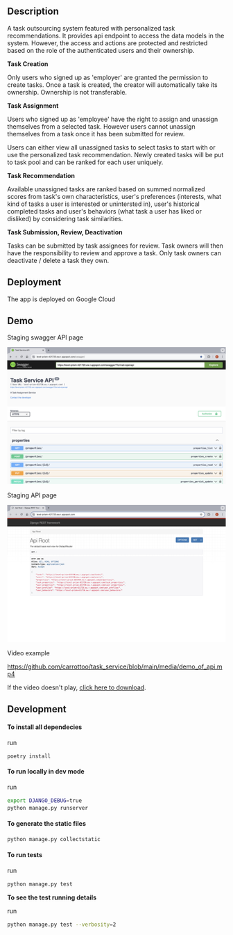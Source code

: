 ## Description
A task outsourcing system featured with personalized task recommendations. It provides api endpoint to access the data models in the system. However, the access and actions are protected and restricted based on the role of the authenticated users and their ownership. 

**Task Creation**

Only users who signed up as 'employer' are granted the permission to create tasks. Once a task is created, the creator will automatically take its ownership. Ownership is not transferable. 

**Task Assignment**

Users who signed up as 'employee' have the right to assign and unassign themselves from a selected task. However users cannot unassign themselves from a task once it has been submitted for review.

Users can either view all unassigned tasks to select tasks to start with or use the personalized task recommendation. Newly created tasks will be put to task pool and can be ranked for each user uniquely. 

**Task Recommendation**

Available unassigned tasks are ranked based on summed normalized scores from task's own characteristics, user's preferences (interests, what kind of tasks a user is interested or unintersted in), user's historical completed tasks and user's behaviors (what task a user has liked or disliked) by considering task similarities.

**Task Submission, Review, Deactivation**

Tasks can be submitted by task assignees for review. Task owners will then have the responsibility to review and approve a task. Only task owners can deactivate / delete a task they own.


## Deployment
The app is deployed on Google Cloud 

##  Demo

Staging swagger API page

![Example Image](./media/task_service_api.png)

Staging API page 

![Example Image](./media/api_staging.png)

Video example

https://github.com/carrottoo/task_service/blob/main/media/demo_of_api.mp4

If the video doesn't play, [click here to download](https://github.com/carrottoo/task_service/blob/main/media/demo_of_api.mp4).


## Development

#### To install all dependecies
run
```
poetry install
```

#### To run locally in dev mode
run
```bash
export DJANGO_DEBUG=true
python manage.py runserver
```

#### To generate the static files
```bash
python manage.py collectstatic
```

#### To run tests
run
```bash
python manage.py test
```
**To see the test running details**

run
```bash
python manage.py test --verbosity=2
```